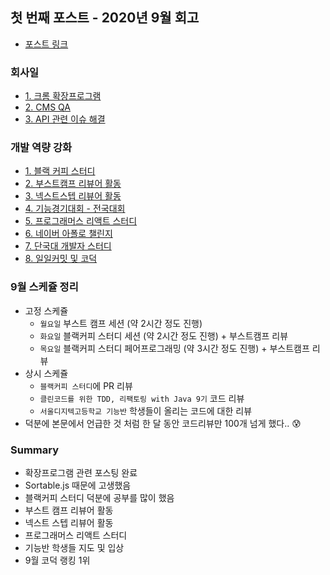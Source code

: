 ## 첫 번째 포스트 - 2020년 9월 회고

- [포스트 링크](https://junilhwang.github.io/TIL/Review/2020-year/09-September/)

### 회사일
- [1. 크롬 확장프로그램](https://junilhwang.github.io/TIL/Review/2020-year/09-September/#_1-%E1%84%8F%E1%85%B3%E1%84%85%E1%85%A9%E1%86%B7-%E1%84%92%E1%85%AA%E1%86%A8%E1%84%8C%E1%85%A1%E1%86%BC%E1%84%91%E1%85%B3%E1%84%85%E1%85%A9%E1%84%80%E1%85%B3%E1%84%85%E1%85%A2%E1%86%B7)
- [2. CMS QA](https://junilhwang.github.io/TIL/Review/2020-year/09-September/#_2-cms-qa)
- [3. API 관련 이슈 해결](https://junilhwang.github.io/TIL/Review/2020-year/09-September/#_3-api-%E1%84%80%E1%85%AA%E1%86%AB%E1%84%85%E1%85%A7%E1%86%AB-%E1%84%8B%E1%85%B5%E1%84%89%E1%85%B2-%E1%84%92%E1%85%A2%E1%84%80%E1%85%A7%E1%86%AF)

### 개발 역량 강화
- [1. 블랙 커피 스터디](https://junilhwang.github.io/TIL/Review/2020-year/09-September/#_1-black-coffee-study)
- [2. 부스트캠프 리뷰어 활동](https://junilhwang.github.io/TIL/Review/2020-year/09-September/#_2-%E1%84%87%E1%85%AE%E1%84%89%E1%85%B3%E1%84%90%E1%85%B3%E1%84%8F%E1%85%A2%E1%86%B7%E1%84%91%E1%85%B3-%E1%84%85%E1%85%B5%E1%84%87%E1%85%B2%E1%84%8B%E1%85%A5-%E1%84%92%E1%85%AA%E1%86%AF%E1%84%83%E1%85%A9%E1%86%BC)
- [3. 넥스트스텝 리뷰어 활동](https://junilhwang.github.io/TIL/Review/2020-year/09-September/#_3-%E1%84%82%E1%85%A6%E1%86%A8%E1%84%89%E1%85%B3%E1%84%90%E1%85%B3%E1%84%89%E1%85%B3%E1%84%90%E1%85%A2%E1%86%B8-%E1%84%85%E1%85%B5%E1%84%87%E1%85%B2%E1%84%8B%E1%85%A5-%E1%84%92%E1%85%AA%E1%86%AF%E1%84%83%E1%85%A9%E1%86%BC)
- [4. 기능경기대회 - 전국대회](https://junilhwang.github.io/TIL/Review/2020-year/09-September/#_4-%E1%84%80%E1%85%B5%E1%84%82%E1%85%B3%E1%86%BC%E1%84%80%E1%85%A7%E1%86%BC%E1%84%80%E1%85%B5%E1%84%83%E1%85%A2%E1%84%92%E1%85%AC-%E1%84%8C%E1%85%A5%E1%86%AB%E1%84%80%E1%85%AE%E1%86%A8%E1%84%83%E1%85%A2%E1%84%92%E1%85%AC)
- [5. 프로그래머스 리액트 스터디](https://junilhwang.github.io/TIL/Review/2020-year/09-September/#_5-%E1%84%91%E1%85%B3%E1%84%85%E1%85%A9%E1%84%80%E1%85%B3%E1%84%85%E1%85%A2%E1%84%86%E1%85%A5%E1%84%89%E1%85%B3-%E1%84%85%E1%85%B5%E1%84%8B%E1%85%A2%E1%86%A8%E1%84%90%E1%85%B3-%E1%84%89%E1%85%B3%E1%84%90%E1%85%A5%E1%84%83%E1%85%B5)
- [6. 네이버 아폴로 챌린지](https://junilhwang.github.io/TIL/Review/2020-year/09-September/#_6-%E1%84%82%E1%85%A6%E1%84%8B%E1%85%B5%E1%84%87%E1%85%A5-%E1%84%8B%E1%85%A1%E1%84%91%E1%85%A9%E1%86%AF%E1%84%85%E1%85%A9-%E1%84%8E%E1%85%A2%E1%86%AF%E1%84%85%E1%85%B5%E1%86%AB%E1%84%8C%E1%85%B5)
- [7. 단국대 개발자 스터디](https://junilhwang.github.io/TIL/Review/2020-year/09-September/#_7-%E1%84%83%E1%85%A1%E1%86%AB%E1%84%80%E1%85%AE%E1%86%A8%E1%84%83%E1%85%A2-%E1%84%80%E1%85%A2%E1%84%87%E1%85%A1%E1%86%AF%E1%84%8C%E1%85%A1-%E1%84%89%E1%85%B3%E1%84%90%E1%85%A5%E1%84%83%E1%85%B5)
- [8. 일일커밋 및 코덕](https://junilhwang.github.io/TIL/Review/2020-year/09-September/#_8-%E1%84%8B%E1%85%B5%E1%86%AF%E1%84%8B%E1%85%B5%E1%86%AF%E1%84%8F%E1%85%A5%E1%84%86%E1%85%B5%E1%86%BA-%E1%84%86%E1%85%B5%E1%86%BE-%E1%84%8F%E1%85%A9%E1%84%83%E1%85%A5%E1%86%A8)

### 9월 스케쥴 정리
- 고정 스케쥴
  - `월요일` 부스트 캠프 세션 (약 2시간 정도 진행)
  - `화요일` 블랙커피 스터디 세션 (약 2시간 정도 진행) + 부스트캠프 리뷰
  - `목요일` 블랙커피 스터디 페어프로그래밍 (약 3시간 정도 진행) + 부스트캠프 리뷰
- 상시 스케쥴
  - `블랙커피 스터디`에 PR 리뷰
  - `클린코드를 위한 TDD, 리팩토링 with Java 9기` 코드 리뷰
  - `서울디지텍고등학교 기능반` 학생들이 올리는 코드에 대한 리뷰
- 덕분에 본문에서 언급한 것 처럼 한 달 동안 코드리뷰만 100개 넘게 했다.. 😰

### Summary
- 확장프로그램 관련 포스팅 완료
- Sortable.js 때문에 고생했음
- 블랙커피 스터디 덕분에 공부를 많이 했음
- 부스트 캠프 리뷰어 활동
- 넥스트 스텝 리뷰어 활동
- 프로그래머스 리액트 스터디
- 기능반 학생들 지도 및 입상
- 9월 코덕 랭킹 1위
